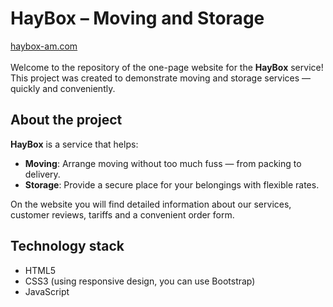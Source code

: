 # HayBox – Moving and Storage

<a href="https://haybox-am.com/" target="_blank">haybox-am.com</a><br>
<br>
Welcome to the repository of the one-page website for the **HayBox** service!  
This project was created to demonstrate moving and storage services — quickly and conveniently.

## About the project

**HayBox** is a service that helps:
- **Moving**: Arrange moving without too much fuss — from packing to delivery.
- **Storage**: Provide a secure place for your belongings with flexible rates.

On the website you will find detailed information about our services, customer reviews, tariffs and a convenient order form.

## Technology stack

- HTML5
- CSS3 (using responsive design, you can use Bootstrap)
- JavaScript
